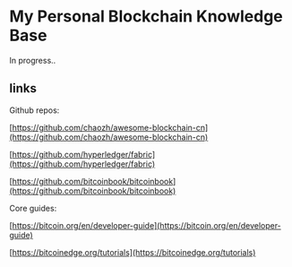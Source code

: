 # My Personal Blockchain Knowledge Base

In progress..

## links

Github repos:

[https://github.com/chaozh/awesome-blockchain-cn](https://github.com/chaozh/awesome-blockchain-cn)

[https://github.com/hyperledger/fabric](https://github.com/hyperledger/fabric)

[https://github.com/bitcoinbook/bitcoinbook](https://github.com/bitcoinbook/bitcoinbook)


Core guides:

[https://bitcoin.org/en/developer-guide](https://bitcoin.org/en/developer-guide)

[https://bitcoinedge.org/tutorials](https://bitcoinedge.org/tutorials)